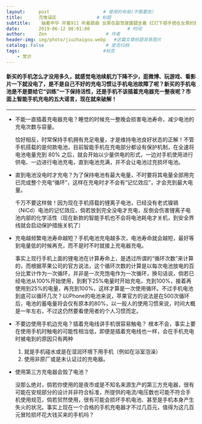 ```yaml
---
layout:     post                    # 使用的布局(不需要改）
title:      充电误区               # 标题
subtitle:    抽着中华 开着911 听着歌曲 女票在副驾驶露腿坐着 红灯下顺手搭在女票的腿上 这生活 啧啧 我在公交车上看的一清二楚。  #副标题
date:       2019-06-12 08:01:00              # 时间
author:     Zen                      # 作者
header-img: img/photo/jiuzhaigou.webp   #这篇文章标题背景图片
catalog: False                       # 是否归档
tags:                               #标签
    - 常识
---
```


#### 新买的手机怎么才没用多久，就感觉电池续航力下降不少，逛微博、玩游戏、看影片一下就没电了，是不是自己不好的充电习惯让手机电池故障了呢？新买的手机电池是不是要给它“训练”一下保持活性，还是手机不该插着充电器充一整夜呢？市面上智能手机充电的五大谣言，现在就来破解！
----


+ 不能一直插着充电器充电？睡觉的时候充一整晚会损害电池寿命，减少电池的充电次数与容量。

  恰好相反，时常保持手机拥有充足电量，才是维持电池良好状态的正解！不管手机搭载的是何款电池，目前智能手机在充电部分都设有保护机制，在全速将电池电量充到 80% 之后，就会开始以少量供电的形式，一边对手机使用进行供电、一边进行电池充电，直到电池充满，并不会让电池过充损坏电池。
+ 直到电池没电时才充电？为了保持电池有最大电量，不时要将其电量全部用完已完成整个充电“循环”，这样在充电时才不会有“记忆效应”，才会充到最大电量。

  千万不要这样做！因为现在手机搭载的锂离子电池，已经没有老式镍镉（NiCd）电池的记忆效应，倘若放到完全没电才充电，反倒会伤害锂离子电池内部的化学活性（现在新款的智能手机也不会将电池耗电才关机，到安全界线就会启动保护措施关机了）
+ 充电越频繁电池寿命越短？手机电池充电越多次，电池寿命就会越短，最好等到电量低的时候再充，而不是时不时就接上充电器充电。

  事实上现行手机上面的锂电池在计算寿命上，是透过所谓的“循环次数”来计算的，而根据苹果公司的官方说法，这个循环次数的计算是以每次电池放电的百分比累计作为一次循环，并非是一次充饱电作为一次循环，换句话说，倘若已经电池从100%开始使用，到剩下25%电量时开始充电，充到100%，接着再使用到25%的电量，再充到100%，这样才算是一次使用循环。不过手机电池到底可以循环几次？以iPhone的电池来说，苹果官方的说法是在500次循环后，电池的蓄电量将会仅有原本的80%，以一般人的使用习惯来说，时间大概是一年左右，不过这仍然要看使用者的个人习惯而定。

+ 不要边使用手机边充电？插着充电线讲手机很容易触电？
  根本不会，事实上要在使用手机时触电的可能性相当低，即便是插着充电线也一样，会在手机充电时被电到的原因只有两种
  1. 就是手机碰水或是在湿润环境下用手机（例如在浴室泡澡）
  2. 使用非原厂或是未认证过的充电器。


+ 使用第三方充电器会毁了电池？

  没那么绝对，倘若你使用的是夜市或是不知名来源生产的第三方充电器，很有可能在安规部分的设计并非符合标准，所提供的电流/电压数也可能不符合手机使用规范，倘若贸然使用，很有可能会损坏手机电池、甚至是手机本身产生失火的状况。事实上现在一个合格的手机充电器才不过几百元，值得为这几百元冒险损坏花大钱买来的手机吗？
